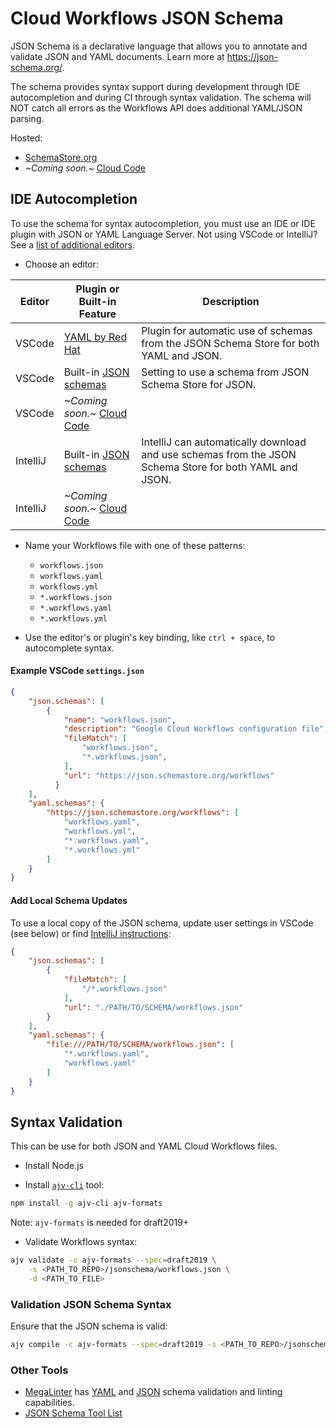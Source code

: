 # Cloud Workflows JSON Schema

JSON Schema is a declarative language that allows you to annotate and validate JSON and YAML documents. Learn more at https://json-schema.org/.

The schema provides syntax support during development through IDE autocompletion and during CI through syntax validation. The schema will NOT catch all errors as the Workflows API does additional YAML/JSON parsing.

Hosted:
*   [SchemaStore.org](https://www.schemastore.org/json/)
*   *\~Coming soon.\~* [Cloud Code](https://cloud.google.com/code)

## IDE Autocompletion

To use the schema for syntax autocompletion, you must use an IDE or IDE plugin with JSON or YAML Language Server. Not using VSCode or IntelliJ? See a [list of additional editors](https://json-schema.org/implementations.html#editors).

* Choose an editor:

| Editor | Plugin or Built-in Feature | Description |
| --- | - | -|
| VSCode | [YAML by Red Hat](https://marketplace.visualstudio.com/items?itemName=redhat.vscode-yaml) | Plugin for automatic use of schemas from the JSON Schema Store for both YAML and JSON. |
| VSCode | Built-in [JSON schemas](https://code.visualstudio.com/docs/languages/json#_json-schemas-and-settings) | Setting to use a schema from JSON Schema Store for JSON. |
| VSCode | *\~Coming soon.\~* [Cloud Code](https://cloud.google.com/code) | |
| IntelliJ | Built-in [JSON schemas](https://www.jetbrains.com/help/idea/json.html#ws_json_using_schemas) | IntelliJ can automatically download and use schemas from the JSON Schema Store for both YAML and JSON. |
| IntelliJ | *\~Coming soon.\~* [Cloud Code](https://cloud.google.com/code) | |


* Name your Workflows file with one of these patterns:

    - `workflows.json`
    - `workflows.yaml`
    - `workflows.yml`
    - `*.workflows.json`
    - `*.workflows.yaml`
    - `*.workflows.yml`

* Use the editor's or plugin's key binding, like `ctrl + space`, to autocomplete syntax.

#### Example VSCode `settings.json`

```json
{
    "json.schemas": [
        {
            "name": "workflows.json",
            "description": "Google Cloud Workflows configuration file",
            "fileMatch": [
                "workflows.json",
                "*.workflows.json",
            ],
            "url": "https://json.schemastore.org/workflows"
          }
    ],
    "yaml.schemas": {
        "https://json.schemastore.org/workflows": [
            "workflows.yaml",
            "workflows.yml",
            "*.workflows.yaml",
            "*.workflows.yml"
        ]
    }
}
```

#### Add Local Schema Updates

To use a local copy of the JSON schema, update user settings in VSCode (see below) or find [IntelliJ instructions](https://www.jetbrains.com/help/idea/json.html#ws_json_schema_add_custom):

```json
{
    "json.schemas": [
        {
            "fileMatch": [
                "/*.workflows.json"
            ],
            "url": "./PATH/TO/SCHEMA/workflows.json"
        }
    ],
    "yaml.schemas": {
        "file:///PATH/TO/SCHEMA/workflows.json": [
            "*.workflows.yaml",
            "workflows.yaml"
        ]
    }
}
```

## Syntax Validation

This can be use for both JSON and YAML Cloud Workflows files.

* Install Node.js

* Install [`ajv-cli`](https://www.npmjs.com/package/ajv-cli) tool:

```sh
npm install -g ajv-cli ajv-formats
```

Note: `ajv-formats` is needed for draft2019+

* Validate Workflows syntax:

```sh
ajv validate -c ajv-formats --spec=draft2019 \
    -s <PATH_TO_REPO>/jsonschema/workflows.json \
    -d <PATH_TO_FILE>
```

### Validation JSON Schema Syntax

Ensure that the JSON schema is valid:

```sh
ajv compile -c ajv-formats --spec=draft2019 -s <PATH_TO_REPO>/jsonschema/workflows.json
```

### Other Tools

* [MegaLinter](https://megalinter.io/latest/) has [YAML](https://megalinter.io/latest/descriptors/yaml_v8r/) and [JSON](https://megalinter.io/latest/descriptors/json_v8r/)
schema validation and linting capabilities.
* [JSON Schema Tool List](https://json-schema.org/implementations.html)